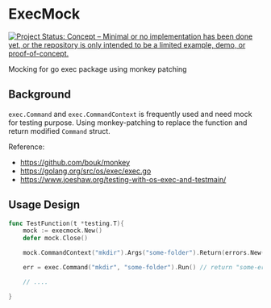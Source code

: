 # ExecMock

[![Project Status: Concept – Minimal or no implementation has been done yet, or the repository is only intended to be a limited example, demo, or proof-of-concept.](https://www.repostatus.org/badges/latest/concept.svg)](https://www.repostatus.org/#concept)

Mocking for go exec package using monkey patching

## Background

`exec.Command` and `exec.CommandContext` is frequently used and need mock for testing purpose. Using monkey-patching to replace the function and return modified `Command` struct.

Reference:
- https://github.com/bouk/monkey
- https://golang.org/src/os/exec/exec.go
- https://www.joeshaw.org/testing-with-os-exec-and-testmain/

## Usage Design

```go
func TestFunction(t *testing.T){
    mock := execmock.New()
    defer mock.Close() 

    mock.CommandContext("mkdir").Args("some-folder").Return(errors.New("some-error"))

    err = exec.Command("mkdir", "some-folder").Run() // return "some-error"

    // ....

}
```